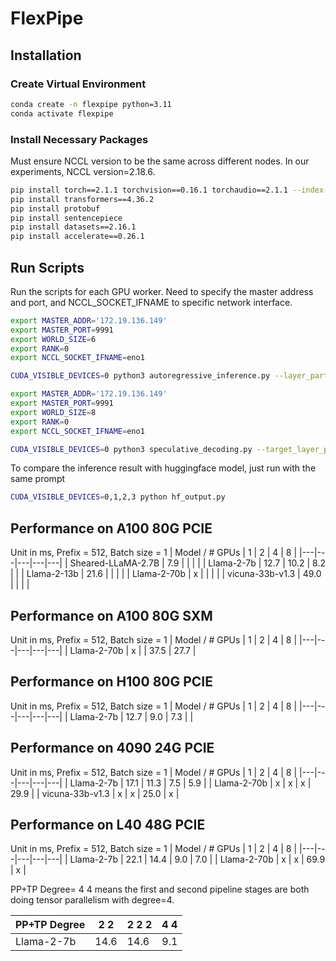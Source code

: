 # FlexPipe
## Installation
### Create Virtual Environment
``` bash
conda create -n flexpipe python=3.11
conda activate flexpipe
```

### Install Necessary Packages
Must ensure NCCL version to be the same across different nodes. In our experiments, NCCL version=2.18.6.

``` bash
pip install torch==2.1.1 torchvision==0.16.1 torchaudio==2.1.1 --index-url https://download.pytorch.org/whl/cu118
pip install transformers==4.36.2
pip install protobuf
pip install sentencepiece
pip install datasets==2.16.1
pip install accelerate==0.26.1
```

## Run Scripts
Run the scripts for each GPU worker. Need to specify the master address and port, and NCCL_SOCKET_IFNAME to specific network interface.
``` bash
export MASTER_ADDR='172.19.136.149'
export MASTER_PORT=9991
export WORLD_SIZE=6
export RANK=0
export NCCL_SOCKET_IFNAME=eno1

CUDA_VISIBLE_DEVICES=0 python3 autoregressive_inference.py --layer_partition 10 11 11 --tp_groups 2 2 2
```

``` bash
export MASTER_ADDR='172.19.136.149'
export MASTER_PORT=9991
export WORLD_SIZE=8
export RANK=0
export NCCL_SOCKET_IFNAME=eno1

CUDA_VISIBLE_DEVICES=0 python3 speculative_decoding.py --target_layer_partition 40 40 --target_tp_groups 4 4 --target_group 0 1 2 3 4 5 6 7 --draft_layer_partition 32 --draft_tp_groups 8 --draft_group 0 1 2 3 4 5 6 7
```

To compare the inference result with huggingface model, just run with the same prompt
```bash
CUDA_VISIBLE_DEVICES=0,1,2,3 python hf_output.py
```


## Performance on A100 80G PCIE
Unit in ms, Prefix = 512, Batch size = 1
| Model / # GPUs | 1 | 2 | 4 | 8 |
|---|---|---|---|---|
| Sheared-LLaMA-2.7B  |  7.9 |   |   |  |
| Llama-2-7b  | 12.7  | 10.2  | 8.2  |   |
| Llama-2-13b  | 21.6 |   |   |   |
| Llama-2-70b | x  |   |   |   |
| vicuna-33b-v1.3 | 49.0  |   |   |   |

## Performance on A100 80G SXM
Unit in ms, Prefix = 512, Batch size = 1
| Model / # GPUs | 1 | 2 | 4 | 8 |
|---|---|---|---|---|
| Llama-2-70b | x  |   | 37.5  | 27.7 |

## Performance on H100 80G PCIE
Unit in ms, Prefix = 512, Batch size = 1
| Model / # GPUs | 1 | 2 | 4 | 8 |
|---|---|---|---|---|
| Llama-2-7b  | 12.7  | 9.0  | 7.3  |   |

## Performance on 4090 24G PCIE
Unit in ms, Prefix = 512, Batch size = 1
| Model / # GPUs | 1 | 2 | 4 | 8 |
|---|---|---|---|---|
| Llama-2-7b  | 17.1  | 11.3  | 7.5  | 5.9  |
| Llama-2-70b | x  |  x | x  | 29.9  |
| vicuna-33b-v1.3 | x  | x  | 25.0  | x  |

## Performance on L40 48G PCIE
Unit in ms, Prefix = 512, Batch size = 1
| Model / # GPUs | 1 | 2 | 4 | 8 |
|---|---|---|---|---|
| Llama-2-7b  | 22.1  | 14.4  | 9.0  | 7.0  |
| Llama-2-70b | x  |  x | 69.9  | x  |

PP+TP Degree= 4 4 means the first and second pipeline stages are both doing tensor parallelism with degree=4.

| PP+TP Degree | 2 2 | 2 2 2 | 4 4 |
|---|---|---|---|
| Llama-2-7b  | 14.6  | 14.6 | 9.1 |